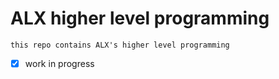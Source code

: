 # ALX higher level programming

`this repo contains ALX's higher level programming`
- [x] work in progress
